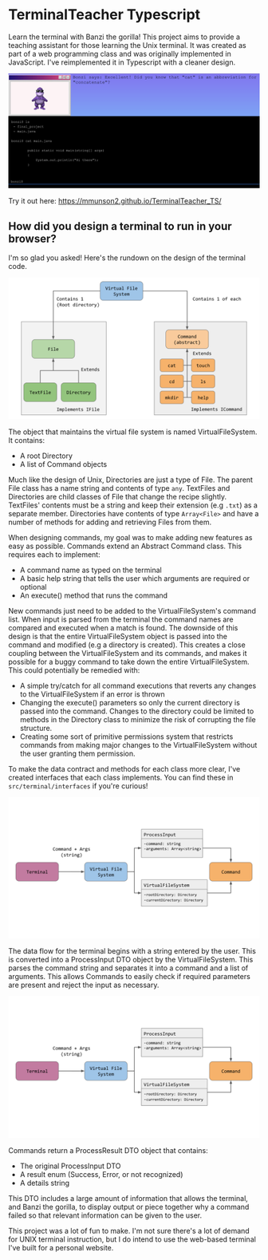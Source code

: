 # TerminalTeacher Typescript

Learn the terminal with Banzi the gorilla! This project aims to provide a teaching assistant for those learning the Unix terminal. It was created as part of a web programming class and was originally implemented in JavaScript. I've reimplemented it in Typescript with a cleaner design. 

![TerminalTeacher screenshot - a gorilla teaches you how to use Unix](/terminal_teacher_ts/src/assets/demo1.png)

Try it out here: https://mmunson2.github.io/TerminalTeacher_TS/

## How did you design a terminal to run in your browser?

I'm so glad you asked! Here's the rundown on the design of the terminal code.

![Virtual File System Overview](/terminal_teacher_ts/src/assets/VFS_Design.svg)

The object that maintains the virtual file system is named VirtualFileSystem. It contains:  
- A root Directory
- A list of Command objects
  
Much like the design of Unix, Directories are just a type of File. The parent File class
has a name string and contents of type `any`. TextFiles and Directories are child classes
of File that change the recipe slightly. TextFiles' contents must be a string and keep
their extension (e.g `.txt`) as a separate member. Directories have contents of type
`Array<File>` and have a number of methods for adding and retrieving Files from them.  
  
When designing commands, my goal was to make adding new features as easy as possible. Commands
extend an Abstract Command class. This requires each to implement:
- A command name as typed on the terminal
- A basic help string that tells the user which arguments are required or optional
- An execute() method that runs the command
  
New commands just need to be added to the VirtualFileSystem's command list. When input is
parsed from the terminal the command names are compared and executed when a match is
found. The downside of this design is that the entire VirtualFileSystem object is
passed into the command and modified (e.g a directory is created). This creates a
close coupling between the VirtualFileSystem and its commands, and makes it possible
for a buggy command to take down the entire VirtualFileSystem. This could potentially
be remedied with:
- A simple try/catch for all command executions that reverts any changes to the
VirtualFileSystem if an error is thrown
- Changing the execute() parameters so only the current directory is passed into
the command. Changes to the directory could be limited to methods in the Directory
class to minimize the risk of corrupting the file structure.
- Creating some sort of primitive permissions system that restricts commands from
making major changes to the VirtualFileSystem without the user granting them 
permission.

To make the data contract and methods for each class more clear, I've created interfaces
that each class implements. You can find these in `src/terminal/interfaces` if you're
curious!
  
![Virtual File System Input Data Flow](/terminal_teacher_ts/src/assets/VFS_Input_DFD.svg)
  
The data flow for the terminal begins with a string entered by the user. This is converted
into a ProcessInput DTO object by the VirtualFileSystem. This parses the command string
and separates it into a command and a list of arguments. This allows Commands to easily
check if required parameters are present and reject the input as necessary.

![Virtual File System Input Data Flow](/terminal_teacher_ts/src/assets/VFS_Input_DFD.svg)

Commands return a ProcessResult DTO object that contains:
- The original ProcessInput DTO
- A result enum (Success, Error, or not recognized)
- A details string

This DTO includes a large amount of information that allows the terminal, and Banzi the
gorilla, to display output or piece together why a command failed so that relevant
information can be given to the user.

This project was a lot of fun to make. I'm not sure there's a lot of demand for UNIX
terminal instruction, but I do intend to use the web-based terminal I've built for a personal
website. 